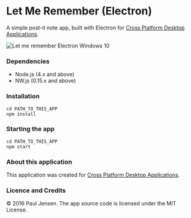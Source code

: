 # Let Me Remember (Electron)

A simple post-it note app, built with Electron for [Cross Platform Desktop Applications](https://manning.com/books/cross-platform-desktop-applications).

![Let me remember Electron Windows 10](https://raw.githubusercontent.com/paulbjensen/cross-platform-desktop-applications/master/app-screenshots/chapter-08/let-me-remember-electron-windows.png)

### Dependencies

- Node.js (4.x and above)
- NW.js (0.15.x and above)

### Installation

```
cd PATH_TO_THIS_APP
npm install
```

### Starting the app

```
cd PATH_TO_THIS_APP
npm start
```

### About this application

This application was created for [Cross Platform Desktop Applications](https://manning.com/books/cross-platform-desktop-applications).

### Licence and Credits

&copy; 2016 Paul Jensen. The app source code is licensed under the MIT License.
